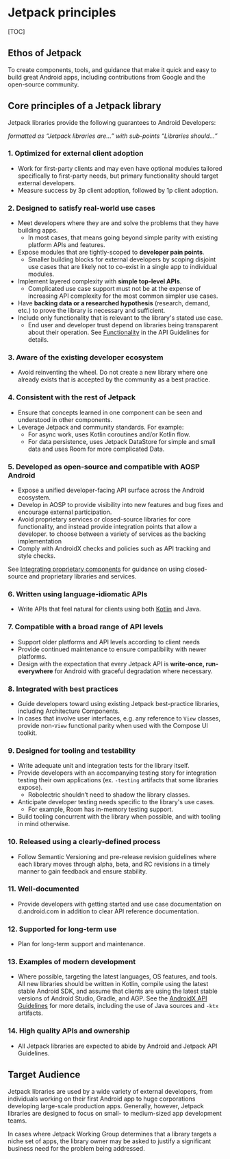# Jetpack principles

[TOC]

## Ethos of Jetpack

To create components, tools, and guidance that make it quick and easy to build
great Android apps, including contributions from Google and the open-source
community.

## Core principles of a Jetpack library

Jetpack libraries provide the following guarantees to Android Developers:

*formatted as “Jetpack libraries are…” with sub-points “Libraries should…”*

### 1. Optimized for external client adoption

-   Work for first-party clients and may even have optional modules tailored
    specifically to first-party needs, but primary functionality should target
    external developers.
-   Measure success by 3p client adoption, followed by 1p client adoption.

### 2. Designed to satisfy real-world use cases

-   Meet developers where they are and solve the problems that they have
    building apps.
    -   In most cases, that means going beyond simple parity with existing
        platform APIs and features.
-   Expose modules that are tightly-scoped to **developer pain points**.
    -   Smaller building blocks for external developers by scoping disjoint use
        cases that are likely not to co-exist in a single app to individual
        modules.
-   Implement layered complexity with **simple top-level APIs**.
    -   Complicated use case support must not be at the expense of increasing
        API complexity for the most common simpler use cases.
-   Have **backing data or a researched hypothesis** (research, demand, etc.) to
    prove the library is necessary and sufficient.
-   Include only functionality that is relevant to the library's stated use
    case.
    -   End user and developer trust depend on libraries being transparent about
        their operation. See
        [Functionality](/docs/api_guidelines#functionality) in
        the API Guidelines for details.

### 3. Aware of the existing developer ecosystem

-   Avoid reinventing the wheel. Do not create a new library where one already
    exists that is accepted by the community as a best practice.

### 4. Consistent with the rest of Jetpack

-   Ensure that concepts learned in one component can be seen and understood in
    other components.
-   Leverage Jetpack and community standards. For example:
    -   For async work, uses Kotlin coroutines and/or Kotlin flow.
    -   For data persistence, uses Jetpack DataStore for simple and small data
        and uses Room for more complicated Data.

### 5. Developed as open-source and compatible with AOSP Android

-   Expose a unified developer-facing API surface across the Android ecosystem.
-   Develop in AOSP to provide visibility into new features and bug fixes and
    encourage external participation.
-   Avoid proprietary services or closed-source libraries for core
    functionality, and instead provide integration points that allow a
    developer. to choose between a variety of services as the backing
    implementation
-   Comply with AndroidX checks and policies such as API tracking and style
    checks.

See [Integrating proprietary components](/docs/open_source.md)
for guidance on using closed-source and proprietary libraries and services.

### 6. Written using language-idiomatic APIs

-   Write APIs that feel natural for clients using both
    [Kotlin](https://developer.android.com/kotlin/interop) and Java.

### 7. Compatible with a broad range of API levels

-   Support older platforms and API levels according to client needs
-   Provide continued maintenance to ensure compatibility with newer platforms.
-   Design with the expectation that every Jetpack API is **write-once,
    run-everywhere** for Android with graceful degradation where necessary.

### 8. Integrated with best practices

-   Guide developers toward using existing Jetpack best-practice libraries,
    including Architecture Components.
-   In cases that involve user interfaces, e.g. any reference to `View` classes,
    provide non-`View` functional parity when used with the Compose UI toolkit.

### 9. Designed for tooling and testability

-   Write adequate unit and integration tests for the library itself.
-   Provide developers with an accompanying testing story for integration
    testing their own applications (ex. `-testing` artifacts that some libraries
    expose).
    -   Robolectric shouldn’t need to shadow the library classes.
-   Anticipate developer testing needs specific to the library's use cases.
    -   For example, Room has in-memory testing support.
-   Build tooling concurrent with the library when possible, and with tooling in
    mind otherwise.

### 10. Released using a clearly-defined process

-   Follow Semantic Versioning and pre-release revision guidelines where each
    library moves through alpha, beta, and RC revisions in a timely manner to
    gain feedback and ensure stability.

### 11. Well-documented

-   Provide developers with getting started and use case documentation on
    d.android.com in addition to clear API reference documentation.

### 12. Supported for long-term use

-   Plan for long-term support and maintenance.

### 13. Examples of modern development

-   Where possible, targeting the latest languages, OS features, and tools. All
    new libraries should be written in Kotlin, compile using the latest stable
    Android SDK, and assume that clients are using the latest stable versions of
    Android Studio, Gradle, and AGP. See the
    [AndroidX API Guidelines](/docs/api_guidelines/index.md#dependencies-kotlin)
    for more details, including the use of Java sources and `-ktx` artifacts.

### 14. High quality APIs and ownership

-   All Jetpack libraries are expected to abide by Android and Jetpack API
    Guidelines.

## Target Audience

Jetpack libraries are used by a wide variety of external developers, from
individuals working on their first Android app to huge corporations developing
large-scale production apps. Generally, however, Jetpack libraries are designed
to focus on small- to medium-sized app development teams.

In cases where Jetpack Working Group determines that a library targets a niche
set of apps, the library owner may be asked to justify a significant business
need for the problem being addressed.
